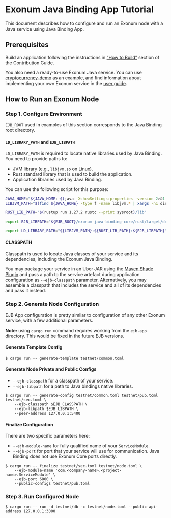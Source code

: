 # Exonum Java Binding App Tutorial
This document describes how to configure and run an Exonum node with a Java service using Java Binding App.

## Prerequisites

Build an application following the instructions in [“How to Build”][how-to-build] section
of the Contribution Guide.

You also need a ready-to-use Exonum Java service. You can use 
[cryptocurrency-demo][cryptocurrency-demo] as an example, and find information about 
implementing your own Exonum service 
in the [user guide](https://exonum.com/doc/get-started/java-binding/).

[how-to-build]: https://github.com/exonum/exonum-java-binding/blob/master/CONTRIBUTING.md#how-to-build
[cryptocurrency-demo]: https://github.com/exonum/exonum-java-binding/tree/master/exonum-java-binding-cryptocurrency-demo

## How to Run an Exonum Node

### Step 1. Configure Environment

`EJB_ROOT` used in examples of this section corresponds to the Java Binding root directory.

#### `LD_LIBRARY_PATH` and `EJB_LIBPATH`

`LD_LIBRARY_PATH` is required to locate native libraries used by Java Binding.
You need to provide paths to:
  - JVM library (e.g., `libjvm.so` on Linux).
  - Rust standard library that is used to build the application.
  - Application libraries used by Java Binding.

You can use the following script for this purpose:

```bash
JAVA_HOME="${JAVA_HOME:-$(java -XshowSettings:properties -version 2>&1 > /dev/null | grep 'java.home' | awk '{print $3}')}"
LIBJVM_PATH="$(find ${JAVA_HOME} -type f -name libjvm.* | xargs -n1 dirname)"

RUST_LIB_PATH="$(rustup run 1.27.2 rustc --print sysroot)/lib"

export EJB_LIBPATH="${EJB_ROOT}/exonum-java-binding-core/rust/target/debug"

export LD_LIBRARY_PATH="${LIBJVM_PATH}:${RUST_LIB_PATH}:${EJB_LIBPATH}"
```

#### CLASSPATH
Classpath is used to locate Java classes of your service and its dependencies, including 
the Exonum Java Binding.

You may package your service in an Uber JAR using 
the [Maven Shade Plugin](https://maven.apache.org/plugins/maven-shade-plugin/index.html)
and pass a path to the service artefact during application configuration as `--ejb-classpath`
parameter. Alternatively, you may assemble a classpath that includes the service and all of 
its dependencies and pass it instead.

### Step 2. Generate Node Configuration

EJB App configuration is pretty similar to configuration of any other Exonum service,
with a few additional parameters.

**Note:** using `cargo run` command requires working from the `ejb-app` directory.
This would be fixed in the future EJB versions.

#### Generate Template Config

```$sh
$ cargo run -- generate-template testnet/common.toml
```

#### Generate Node Private and Public Configs

- `--ejb-classpath` for a classpath of your service.
- `--ejb-libpath` for a path to Java bindings native libraries.

```$sh
$ cargo run -- generate-config testnet/common.toml testnet/pub.toml testnet/sec.toml \
    --ejb-classpath $EJB_CLASSPATH \
    --ejb-libpath $EJB_LIBPATH \
    --peer-address 127.0.0.1:5400
```

#### Finalize Configuration

There are two specific parameters here:
- `--ejb-module-name` for fully qualified name of your `ServiceModule`.
- `--ejb-port` for port that your service will use for communication.
  Java Binding does not use Exonum Core ports directly.

```$sh
$ cargo run -- finalize testnet/sec.toml testnet/node.toml \
    --ejb-module-name 'com.<company-name>.<project-name>.ServiceModule' \
    --ejb-port 6000 \
    --public-configs testnet/pub.toml
```

### Step 3. Run Configured Node

```$sh
$ cargo run -- run -d testnet/db -c testnet/node.toml --public-api-address 127.0.0.1:3000
```
